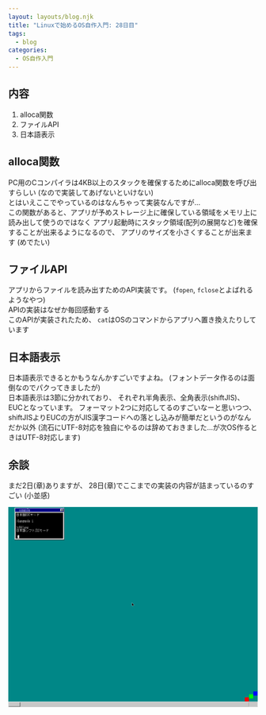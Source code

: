 ```yaml
---
layout: layouts/blog.njk
title: "Linuxで始めるOS自作入門: 28日目"
tags:
  - blog
categories:
  - OS自作入門
---
```


## 内容

1. alloca関数
1. ファイルAPI
1. 日本語表示

## alloca関数

PC用のCコンパイラは4KB以上のスタックを確保するためにalloca関数を呼び出すらしい
(なので実装してあげないといけない)  
とはいえここでやっているのはなんちゃって実装なんですが...  
この関数があると、アプリが予めストレージ上に確保している領域をメモリ上に読み出して使うのではなく
アプリ起動時にスタック領域(配列の展開など)を確保することが出来るようになるので、
アプリのサイズを小さくすることが出来ます
(めでたい)  

## ファイルAPI

アプリからファイルを読み出すためのAPI実装です。
(`fopen`, `fclose`とよばれるようなやつ)  
APIの実装はなぜか毎回感動する  
このAPIが実装されたため、 `cat`はOSのコマンドからアプリへ置き換えたりしています

## 日本語表示

日本語表示できるとかもうなんかすごいですよね。
(フォントデータ作るのは面倒なのでパクってきましたが)  
日本語表示は3節に分かれており、
それぞれ半角表示、全角表示(shiftJIS)、EUCとなっています。
フォーマット2つに対応してるのすごいなーと思いつつ、
shiftJISよりEUCの方がJIS漢字コードへの落とし込みが簡単だというのがなんだか以外
(流石にUTF-8対応を独自にやるのは辞めておきました...が次OS作るときはUTF-8対応します)

## 余談

まだ2日(章)ありますが、
28日(章)でここまでの実装の内容が詰まっているのすごい
(小並感)

![osの画像1](os-28day.png)

